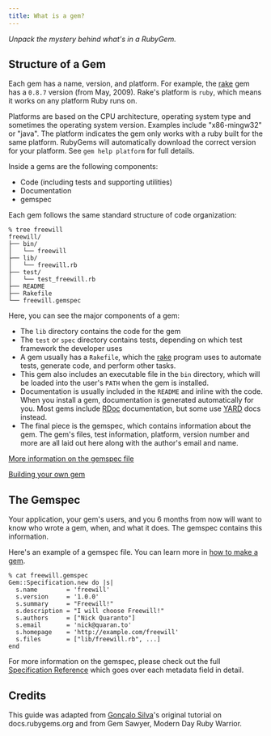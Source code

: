 ```yaml
---
title: What is a gem?
---
```


<em class="t-gray">Unpack the mystery behind what's in a RubyGem.</em>

Structure of a Gem
------------------

Each gem has a name, version, and platform. For example, the
[rake](http://rubygems.org/gems/rake) gem has a `0.8.7` version (from May,
2009).  Rake's platform is `ruby`, which means it works on any platform Ruby
runs on.

Platforms are based on the CPU architecture, operating system type and
sometimes the operating system version.  Examples include "x86-mingw32" or
"java".  The platform indicates the gem only works with a ruby built for the
same platform.  RubyGems will automatically download the correct version for
your platform.  See `gem help platform` for full details.

Inside a gems are the following components:

* Code (including tests and supporting utilities)
* Documentation
* gemspec

Each gem follows the same standard structure of code organization:

    % tree freewill
    freewill/
    ├── bin/
    │   └── freewill
    ├── lib/
    │   └── freewill.rb
    ├── test/
    │   └── test_freewill.rb
    ├── README
    ├── Rakefile
    └── freewill.gemspec

Here, you can see the major components of a gem:

* The `lib` directory contains the code for the gem
* The `test` or `spec` directory contains tests, depending on which test
  framework the developer uses
* A gem usually has a `Rakefile`, which the
  [rake](https://rubygems.org/gems/rake) program uses to automate tests,
  generate code, and perform other tasks.
* This gem also includes an executable file in the
  `bin` directory, which will be loaded into the user's `PATH` when the gem is
  installed.
* Documentation is usually included in the `README` and inline with the code.
  When you install a gem, documentation is generated automatically for you.
  Most gems include [RDoc](http://rdoc.sourceforge.net/doc/) documentation,
  but some use [YARD](http://yardoc.org/) docs instead.
* The final piece is the gemspec, which contains information about the gem.
  The gem's files, test information, platform, version number and more are all
  laid out here along with the author's email and name.

[More information on the gemspec file](/specification-reference/)

[Building your own gem](/make-your-own-gem/)

The Gemspec
-----------

Your application, your gem's users, and you 6 months from now will want to
know who wrote a gem, when, and what it does.  The gemspec contains this
information.

Here's an example of a gemspec file. You can learn more in [how to make a
gem](/make-your-own-gem).

    % cat freewill.gemspec
    Gem::Specification.new do |s|
      s.name        = 'freewill'
      s.version     = '1.0.0'
      s.summary     = "Freewill!"
      s.description = "I will choose Freewill!"
      s.authors     = ["Nick Quaranto"]
      s.email       = 'nick@quaran.to'
      s.homepage    = 'http://example.com/freewill'
      s.files       = ["lib/freewill.rb", ...]
    end

For more information on the gemspec, please check out the full [Specification
Reference](/specification-reference) which goes over each metadata field in
detail.

Credits
-------

This guide was adapted from [Gonçalo
Silva](https://twitter.com/#!/goncalossilva)'s original tutorial on
docs.rubygems.org and from Gem Sawyer, Modern Day Ruby Warrior.
